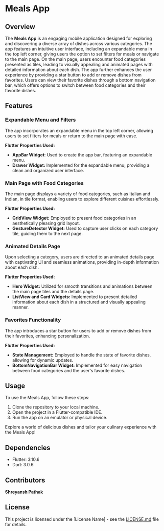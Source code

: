 # Meals App

## Overview

The **Meals App** is an engaging mobile application designed for exploring and discovering a diverse array of dishes across various categories. The app features an intuitive user interface, including an expandable menu in the top left corner, giving users the option to set filters for meals or navigate to the main page. On the main page, users encounter food categories presented as tiles, leading to visually appealing and animated pages with detailed information about each dish. The app further enhances the user experience by providing a star button to add or remove dishes from favorites. Users can view their favorite dishes through a bottom navigation bar, which offers options to switch between food categories and their favorite dishes.

## Features

### Expandable Menu and Filters

The app incorporates an expandable menu in the top left corner, allowing users to set filters for meals or return to the main page with ease.

**Flutter Properties Used:**
- **AppBar Widget:** Used to create the app bar, featuring an expandable menu.
- **Drawer Widget:** Implemented for the expandable menu, providing a clean and organized user interface.

### Main Page with Food Categories

The main page displays a variety of food categories, such as Italian and Indian, in tile format, enabling users to explore different cuisines effortlessly.

**Flutter Properties Used:**
- **GridView Widget:** Employed to present food categories in an aesthetically pleasing grid layout.
- **GestureDetector Widget:** Used to capture user clicks on each category tile, guiding them to the next page.

### Animated Details Page

Upon selecting a category, users are directed to an animated details page with captivating UI and seamless animations, providing in-depth information about each dish.

**Flutter Properties Used:**
- **Hero Widget:** Utilized for smooth transitions and animations between the main page tiles and the details page.
- **ListView and Card Widgets:** Implemented to present detailed information about each dish in a structured and visually appealing manner.

### Favorites Functionality

The app introduces a star button for users to add or remove dishes from their favorites, enhancing personalization.

**Flutter Properties Used:**
- **State Management:** Employed to handle the state of favorite dishes, allowing for dynamic updates.
- **BottomNavigationBar Widget:** Implemented for easy navigation between food categories and the user's favorite dishes.

## Usage

To use the Meals App, follow these steps:

1. Clone the repository to your local machine.
2. Open the project in a Flutter-compatible IDE.
3. Run the app on an emulator or physical device.

Explore a world of delicious dishes and tailor your culinary experience with the Meals App!

## Dependencies

- Flutter: 3.10.6
- Dart: 3.0.6

## Contributors

**Shreyansh Pathak**

## License

This project is licensed under the [License Name] - see the [LICENSE.md](LICENSE.md) file for details.
